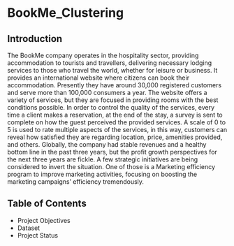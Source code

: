 # BookMe_Clustering
## Introduction
The BookMe company operates in the hospitality sector, providing accommodation to tourists and travellers, delivering necessary lodging services to those who travel the world, whether for leisure or business. It provides an international website where citizens can book their accommodation. Presently they have around 30,000 registered customers and serve more than 100,000 consumers a year. The website offers a variety of services, but they are focused in providing rooms with the best conditions possible. In order to control the quality of the services, every time a client makes a reservation, at the end of the stay, a survey is sent to complete on how the guest perceived the provided services. A scale of 0 to 5 is used to rate multiple aspects of the services, in this way, customers can reveal how satisfied they are regarding location, price, amenities provided, and others. Globally, the company had stable revenues and a healthy bottom line in the past three years, but the profit growth perspectives for the next three years are fickle. A few strategic initiatives are being considered to invert the situation. One of those is a Marketing efficiency program to improve marketing activities, focusing on boosting the marketing campaigns’ efficiency tremendously.

## Table of Contents
* Project Objectives
* Dataset
* Project Status

